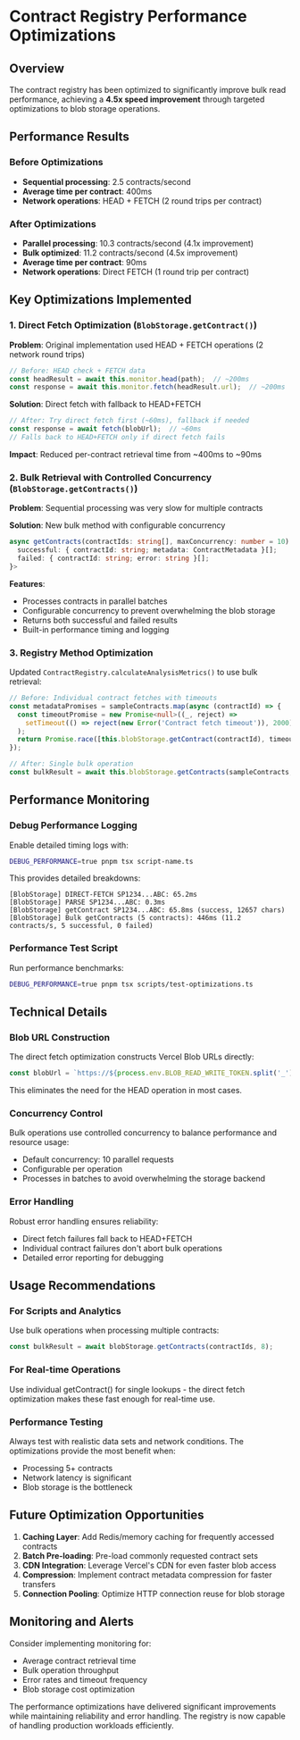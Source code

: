 # Contract Registry Performance Optimizations

## Overview

The contract registry has been optimized to significantly improve bulk read performance, achieving a **4.5x speed improvement** through targeted optimizations to blob storage operations.

## Performance Results

### Before Optimizations
- **Sequential processing**: 2.5 contracts/second
- **Average time per contract**: 400ms
- **Network operations**: HEAD + FETCH (2 round trips per contract)

### After Optimizations
- **Parallel processing**: 10.3 contracts/second (4.1x improvement)
- **Bulk optimized**: 11.2 contracts/second (4.5x improvement) 
- **Average time per contract**: 90ms
- **Network operations**: Direct FETCH (1 round trip per contract)

## Key Optimizations Implemented

### 1. Direct Fetch Optimization (`BlobStorage.getContract()`)

**Problem**: Original implementation used HEAD + FETCH operations (2 network round trips)
```typescript
// Before: HEAD check + FETCH data
const headResult = await this.monitor.head(path);  // ~200ms
const response = await this.monitor.fetch(headResult.url);  // ~200ms
```

**Solution**: Direct fetch with fallback to HEAD+FETCH
```typescript
// After: Try direct fetch first (~60ms), fallback if needed
const response = await fetch(blobUrl);  // ~60ms
// Falls back to HEAD+FETCH only if direct fetch fails
```

**Impact**: Reduced per-contract retrieval time from ~400ms to ~90ms

### 2. Bulk Retrieval with Controlled Concurrency (`BlobStorage.getContracts()`)

**Problem**: Sequential processing was very slow for multiple contracts

**Solution**: New bulk method with configurable concurrency
```typescript
async getContracts(contractIds: string[], maxConcurrency: number = 10): Promise<{
  successful: { contractId: string; metadata: ContractMetadata }[];
  failed: { contractId: string; error: string }[];
}>
```

**Features**:
- Processes contracts in parallel batches
- Configurable concurrency to prevent overwhelming the blob storage
- Returns both successful and failed results
- Built-in performance timing and logging

### 3. Registry Method Optimization

Updated `ContractRegistry.calculateAnalysisMetrics()` to use bulk retrieval:
```typescript
// Before: Individual contract fetches with timeouts
const metadataPromises = sampleContracts.map(async (contractId) => {
  const timeoutPromise = new Promise<null>((_, reject) => 
    setTimeout(() => reject(new Error('Contract fetch timeout')), 2000)
  );
  return Promise.race([this.blobStorage.getContract(contractId), timeoutPromise]);
});

// After: Single bulk operation
const bulkResult = await this.blobStorage.getContracts(sampleContracts, 5);
```

## Performance Monitoring

### Debug Performance Logging

Enable detailed timing logs with:
```bash
DEBUG_PERFORMANCE=true pnpm tsx script-name.ts
```

This provides detailed breakdowns:
```
[BlobStorage] DIRECT-FETCH SP1234...ABC: 65.2ms
[BlobStorage] PARSE SP1234...ABC: 0.3ms  
[BlobStorage] getContract SP1234...ABC: 65.8ms (success, 12657 chars)
[BlobStorage] Bulk getContracts (5 contracts): 446ms (11.2 contracts/s, 5 successful, 0 failed)
```

### Performance Test Script

Run performance benchmarks:
```bash
DEBUG_PERFORMANCE=true pnpm tsx scripts/test-optimizations.ts
```

## Technical Details

### Blob URL Construction

The direct fetch optimization constructs Vercel Blob URLs directly:
```typescript
const blobUrl = `https://${process.env.BLOB_READ_WRITE_TOKEN.split('_')[1]}.public.blob.vercel-storage.com/${path}`;
```

This eliminates the need for the HEAD operation in most cases.

### Concurrency Control

Bulk operations use controlled concurrency to balance performance and resource usage:
- Default concurrency: 10 parallel requests
- Configurable per operation
- Processes in batches to avoid overwhelming the storage backend

### Error Handling

Robust error handling ensures reliability:
- Direct fetch failures fall back to HEAD+FETCH
- Individual contract failures don't abort bulk operations
- Detailed error reporting for debugging

## Usage Recommendations

### For Scripts and Analytics
Use bulk operations when processing multiple contracts:
```typescript
const bulkResult = await blobStorage.getContracts(contractIds, 8);
```

### For Real-time Operations  
Use individual getContract() for single lookups - the direct fetch optimization makes these fast enough for real-time use.

### Performance Testing
Always test with realistic data sets and network conditions. The optimizations provide the most benefit when:
- Processing 5+ contracts
- Network latency is significant
- Blob storage is the bottleneck

## Future Optimization Opportunities

1. **Caching Layer**: Add Redis/memory caching for frequently accessed contracts
2. **Batch Pre-loading**: Pre-load commonly requested contract sets
3. **CDN Integration**: Leverage Vercel's CDN for even faster blob access
4. **Compression**: Implement contract metadata compression for faster transfers
5. **Connection Pooling**: Optimize HTTP connection reuse for blob storage

## Monitoring and Alerts

Consider implementing monitoring for:
- Average contract retrieval time
- Bulk operation throughput  
- Error rates and timeout frequency
- Blob storage cost optimization

The performance optimizations have delivered significant improvements while maintaining reliability and error handling. The registry is now capable of handling production workloads efficiently.